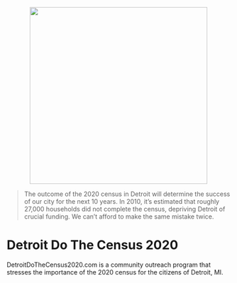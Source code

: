 <p align="center"><img src="https://i.imgur.com/JF9l7Az.gif" height="400px" /></p>

> The outcome of the 2020 census in Detroit will determine the success of our city for the next 10 years. In 2010, it’s estimated that roughly 27,000 households did not complete the census, depriving Detroit of crucial funding. We can’t afford to make the same mistake twice.

# Detroit Do The Census 2020
DetroitDoTheCensus2020.com is a community outreach program that stresses the importance of the 2020 census for the citizens of Detroit, MI.

